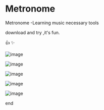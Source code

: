 # Metronome
Metronome  -Learning music necessary tools


download and try ,it's fun.

:+1:
:sparkles:

![image](https://github.com/MrNobodyGithub/RepOne/blob/master/metronome/SceenShots/pic1.png)



![image](https://github.com/MrNobodyGithub/RepOne/blob/master/metronome/SceenShots/pic2.png)

![image](https://github.com/MrNobodyGithub/RepOne/blob/master/metronome/SceenShots/pic3.png)

![image](https://github.com/MrNobodyGithub/RepOne/blob/master/metronome/SceenShots/pic4.png)

![image](https://github.com/MrNobodyGithub/RepOne/blob/master/metronome/SceenShots/pic5.png)

end
